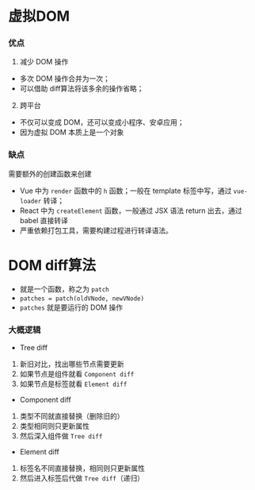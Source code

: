 # 虚拟DOM
### 优点
1. 减少 DOM 操作
- 多次 DOM 操作合并为一次；
- 可以借助 diff算法将该多余的操作省略；
2. 跨平台
- 不仅可以变成 DOM，还可以变成小程序、安卓应用；
- 因为虚拟 DOM 本质上是一个对象
### 缺点
需要额外的创建函数来创建
- Vue 中为 `render` 函数中的 `h` 函数；一般在 template 标签中写，通过 `vue-loader` 转译；
- React 中为 `createElement` 函数，一般通过 JSX 语法 return 出去，通过 babel 直接转译
- 严重依赖打包工具，需要构建过程进行转译语法。

# DOM diff算法
- 就是一个函数，称之为 `patch`
- `patches = patch(oldVNode, newVNode)`
- `patches` 就是要运行的 DOM 操作
### 大概逻辑
- Tree diff
1. 新旧对比，找出哪些节点需要更新
2. 如果节点是组件就看 `Component diff`
3. 如果节点是标签就看 `Element diff`
- Component diff
1. 类型不同就直接替换（删除旧的）
2. 类型相同则只更新属性
3. 然后深入组件做 `Tree diff`
- Element diff
1. 标签名不同直接替换，相同则只更新属性
2. 然后进入标签后代做 `Tree diff`（递归）